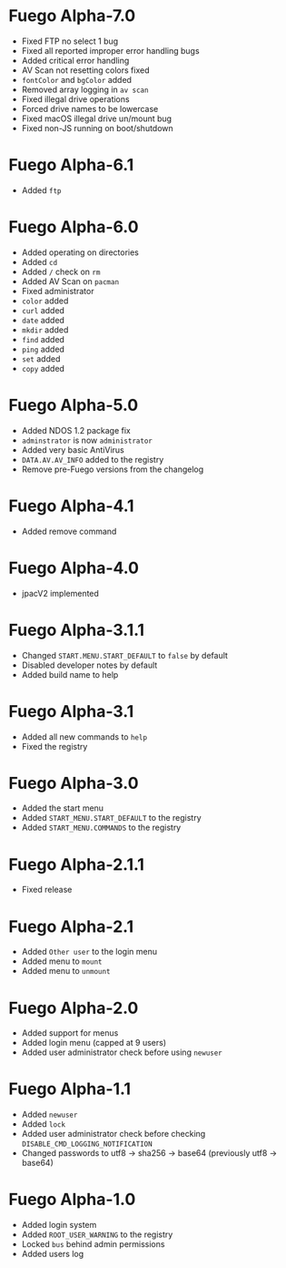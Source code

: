 # Fuego Alpha-7.0
- Fixed FTP no select 1 bug
- Fixed all reported improper error handling bugs
- Added critical error handling
- AV Scan not resetting colors fixed
- `fontColor` and `bgColor` added
- Removed array logging in `av scan`
- Fixed illegal drive operations
- Forced drive names to be lowercase
- Fixed macOS illegal drive un/mount bug
- Fixed non-JS running on boot/shutdown


# Fuego Alpha-6.1
- Added `ftp`

# Fuego Alpha-6.0
- Added operating on directories
- Added `cd`
- Added `/` check on `rm`
- Added AV Scan on `pacman`
- Fixed administrator
- `color` added
- `curl` added
- `date` added
- `mkdir` added
- `find` added
- `ping` added
- `set` added
- `copy` added

# Fuego Alpha-5.0
- Added NDOS 1.2 package fix
- `adminstrator` is now `administrator` 
- Added very basic AntiVirus
- `DATA.AV.AV_INFO` added to the registry
- Remove pre-Fuego versions from the changelog

# Fuego Alpha-4.1
- Added remove command

# Fuego Alpha-4.0
- jpacV2 implemented

# Fuego Alpha-3.1.1
- Changed `START.MENU.START_DEFAULT` to `false` by default
- Disabled developer notes by default
- Added build name to help

# Fuego Alpha-3.1
- Added all new commands to `help`
- Fixed the registry

# Fuego Alpha-3.0
- Added the start menu
- Added `START_MENU.START_DEFAULT` to the registry
- Added `START_MENU.COMMANDS` to the registry

# Fuego Alpha-2.1.1
- Fixed release

# Fuego Alpha-2.1
- Added `Other user` to the login menu
- Added menu to `mount`
- Added menu to `unmount`

# Fuego Alpha-2.0
- Added support for menus
- Added login menu (capped at 9 users)
- Added user administrator check before using `newuser`

# Fuego Alpha-1.1
- Added `newuser`
- Added `lock`
- Added user administrator check before checking `DISABLE_CMD_LOGGING_NOTIFICATION`
- Changed passwords to utf8 -> sha256 -> base64 (previously utf8 -> base64)


# Fuego Alpha-1.0
- Added login system 
- Added `ROOT_USER_WARNING` to the registry
- Locked `bus` behind admin permissions
- Added users log